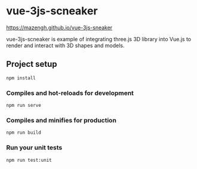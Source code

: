 # vue-3js-scneaker

https://mazengh.github.io/vue-3js-sneaker

vue-3js-scneaker is example of integrating three.js 3D library into Vue.js to render and interact with 3D
shapes and models.

## Project setup

```
npm install
```

### Compiles and hot-reloads for development

```
npm run serve
```

### Compiles and minifies for production

```
npm run build
```

### Run your unit tests

```
npm run test:unit
```
